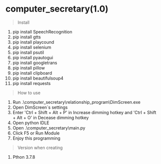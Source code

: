 # computer_secretary(1.0)

>Install
1. pip install SpeechRecognition
2. pip install gtts
3. pip install playcound
4. pip install selenium
5. pip install psutil
6. pip install pyautogui
7. pip install googletrans
8. pip install pillow
9. pip install clipboard
10. pip install beautifulsoup4
11. pip install requests

>How to use
1. Run .\computer_secretary\relationship_program\DimScreen.exe
2. Open DimScreen`s settings
3. Enter 'Ctrl + Shift + Alt + P' in Increase dimming hotkey and 'Ctrl + Shift + Alt + O' in Decease dimming hotkey
4. Open python IDLE
5. Open .\computer_secretary\main.py
6. Click F5 or Run Module
7. Enjoy this programming

>Version when creating
1. Pthon 3.7.8
